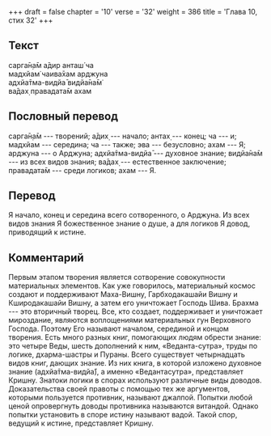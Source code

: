 +++
draft = false
chapter = '10'
verse = '32'
weight = 386
title = 'Глава 10, стих 32'
+++
## Текст

сарга̄н̣а̄м а̄дир анташ́ ча  
мадхйам̇ чаива̄хам арджуна  
адхйа̄тма-видйа̄ видйа̄на̄м̇  
ва̄дах̣ правадата̄м ахам

## Пословный перевод

сарга̄н̣а̄м --- творений; а̄дих̣ --- начало; антах̣ --- конец; ча --- и;
мадхйам --- середина; ча --- также; эва --- безусловно; ахам --- Я;
арджуна --- о Арджуна; адхйа̄тма-видйа̄ --- духовное знание; видйа̄на̄м ---
из всех видов знания; ва̄дах̣ --- естественное заключение; правадата̄м ---
среди логиков; ахам --- Я.

## Перевод

Я начало, конец и середина всего сотворенного, о Арджуна. Из всех видов
знания Я божественное знание о душе, а для логиков Я довод, приводящий к
истине.

## Комментарий

Первым этапом творения является сотворение совокупности материальных
элементов. Как уже говорилось, материальный космос создают и
поддерживают Маха-Вишну, Гарбходакашайи Вишну и Кширодакашайи Вишну, а
затем его уничтожает Господь Шива. Брахма --- это вторичный творец. Все,
кто создает, поддерживает и уничтожает мироздание, являются воплощениями
материальных гун Верховного Господа. Поэтому Его называют началом,
серединой и концом творения. Есть много разных книг, помогающих людям
обрести знание: это четыре Веды, шесть дополнений к ним,
«Веданта-сутра», труды по логике, дхарма-шастры и Пураны. Всего
существует четырнадцать видов книг, дающих знание. Из них книга, в
которой изложено духовное знание (адхйа̄тма-видйа̄), а именно
«Ведантасутра», представляет Кришну. Знатоки логики в спорах используют
различные виды доводов. Доказательства своей правоты с помощью тех же
аргументов, которыми пользуется противник, называют джалпой. Попытки
любой ценой опровергнуть доводы противника называются витандой. Однако
попытки установить в споре истину называют вадой. Такой спор, ведущий к
истине, представляет Кришну.
